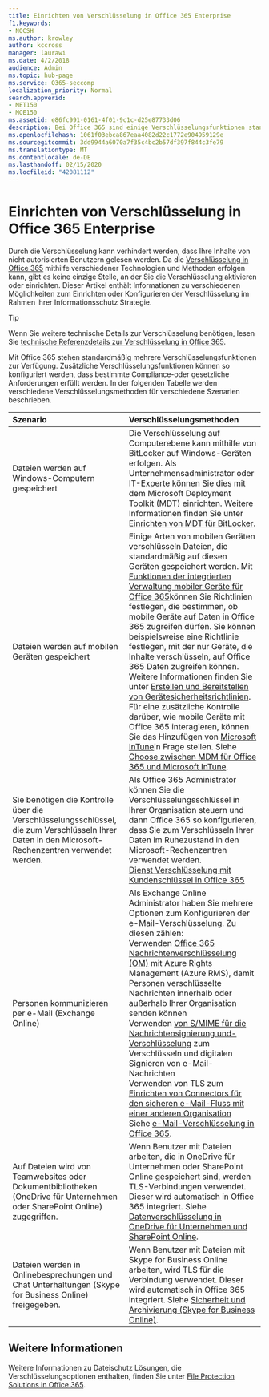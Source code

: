 ```yaml
---
title: Einrichten von Verschlüsselung in Office 365 Enterprise
f1.keywords:
- NOCSH
ms.author: krowley
author: kccross
manager: laurawi
ms.date: 4/2/2018
audience: Admin
ms.topic: hub-page
ms.service: O365-seccomp
localization_priority: Normal
search.appverid:
- MET150
- MOE150
ms.assetid: e86fc991-0161-4f01-9c1c-d25e87733d06
description: Bei Office 365 sind einige Verschlüsselungsfunktionen standardmäßig aktiviert. andere Funktionen können so konfiguriert werden, dass bestimmte Compliance-oder gesetzliche Anforderungen erfüllt werden.
ms.openlocfilehash: 1061f03ebca867eaa4082d22c1772e904959129e
ms.sourcegitcommit: 3dd9944a6070a7f35c4bc2b57df397f844c3fe79
ms.translationtype: MT
ms.contentlocale: de-DE
ms.lasthandoff: 02/15/2020
ms.locfileid: "42081112"
---
```

# <a name="set-up-encryption-in-office-365-enterprise"></a>Einrichten von Verschlüsselung in Office 365 Enterprise

Durch die Verschlüsselung kann verhindert werden, dass Ihre Inhalte von nicht autorisierten Benutzern gelesen werden. Da die [Verschlüsselung in Office 365](encryption.md) mithilfe verschiedener Technologien und Methoden erfolgen kann, gibt es keine einzige Stelle, an der Sie die Verschlüsselung aktivieren oder einrichten. Dieser Artikel enthält Informationen zu verschiedenen Möglichkeiten zum Einrichten oder Konfigurieren der Verschlüsselung im Rahmen ihrer Informationsschutz Strategie.
  
> [!TIP]
> Wenn Sie weitere technische Details zur Verschlüsselung benötigen, lesen Sie [technische Referenzdetails zur Verschlüsselung in Office 365](technical-reference-details-about-encryption.md).
  
Mit Office 365 stehen standardmäßig mehrere Verschlüsselungsfunktionen zur Verfügung. Zusätzliche Verschlüsselungsfunktionen können so konfiguriert werden, dass bestimmte Compliance-oder gesetzliche Anforderungen erfüllt werden. In der folgenden Tabelle werden verschiedene Verschlüsselungsmethoden für verschiedene Szenarien beschrieben.
  
|**Szenario**|**Verschlüsselungsmethoden**|
|:-----|:-----|
|Dateien werden auf Windows-Computern gespeichert  <br/> |Die Verschlüsselung auf Computerebene kann mithilfe von BitLocker auf Windows-Geräten erfolgen. Als Unternehmensadministrator oder IT-Experte können Sie dies mit dem Microsoft Deployment Toolkit (MDT) einrichten. Weitere Informationen finden Sie unter [Einrichten von MDT für BitLocker](https://go.microsoft.com/fwlink/?linkid=849282).  <br/> |
|Dateien werden auf mobilen Geräten gespeichert  <br/> |Einige Arten von mobilen Geräten verschlüsseln Dateien, die standardmäßig auf diesen Geräten gespeichert werden. Mit [Funktionen der integrierten Verwaltung mobiler Geräte für Office 365](https://support.office.com/article/a1da44e5-7475-4992-be91-9ccec25905b0)können Sie Richtlinien festlegen, die bestimmen, ob mobile Geräte auf Daten in Office 365 zugreifen dürfen. Sie können beispielsweise eine Richtlinie festlegen, mit der nur Geräte, die Inhalte verschlüsseln, auf Office 365 Daten zugreifen können. Weitere Informationen finden Sie unter [Erstellen und Bereitstellen von Gerätesicherheitsrichtlinien](https://support.office.com/article/d310f556-8bfb-497b-9bd7-fe3c36ea2fd6).  <br/> Für eine zusätzliche Kontrolle darüber, wie mobile Geräte mit Office 365 interagieren, können Sie das Hinzufügen von [Microsoft InTune](https://aka.ms/qzln04)in Frage stellen. Siehe [Choose zwischen MDM für Office 365 und Microsoft InTune](https://support.office.com/article/c93d9ab9-efb2-4349-9b93-30c30562ee22).  <br/> |
|Sie benötigen die Kontrolle über die Verschlüsselungsschlüssel, die zum Verschlüsseln Ihrer Daten in den Microsoft-Rechenzentren verwendet werden.  <br/> | Als Office 365 Administrator können Sie die Verschlüsselungsschlüssel in Ihrer Organisation steuern und dann Office 365 so konfigurieren, dass Sie zum Verschlüsseln Ihrer Daten im Ruhezustand in den Microsoft-Rechenzentren verwendet werden.  <br/> [Dienst Verschlüsselung mit Kundenschlüssel in Office 365](customer-key-overview.md) <br/> |
|Personen kommunizieren per e-Mail (Exchange Online)  <br/> | Als Exchange Online Administrator haben Sie mehrere Optionen zum Konfigurieren der e-Mail-Verschlüsselung. Zu diesen zählen:  <br/>  Verwenden [Office 365 Nachrichtenverschlüsselung (OM)](set-up-new-message-encryption-capabilities.md) mit Azure Rights Management (Azure RMS), damit Personen verschlüsselte Nachrichten innerhalb oder außerhalb Ihrer Organisation senden können  <br/>  Verwenden [von S/MIME für die Nachrichtensignierung und-Verschlüsselung](https://aka.ms/c6dozg) zum Verschlüsseln und digitalen Signieren von e-Mail-Nachrichten  <br/>  Verwenden von TLS zum [Einrichten von Connectors für den sicheren e-Mail-Fluss mit einer anderen Organisation](https://aka.ms/hs809p) <br/>  Siehe [e-Mail-Verschlüsselung in Office 365](https://aka.ms/hic3f7).  <br/> |
|Auf Dateien wird von Teamwebsites oder Dokumentbibliotheken (OneDrive für Unternehmen oder SharePoint Online) zugegriffen.  <br/> |Wenn Benutzer mit Dateien arbeiten, die in OneDrive für Unternehmen oder SharePoint Online gespeichert sind, werden TLS-Verbindungen verwendet. Dieser wird automatisch in Office 365 integriert. Siehe [Datenverschlüsselung in OneDrive für Unternehmen und SharePoint Online](https://go.microsoft.com/fwlink/?linkid=526379).  <br/> |
|Dateien werden in Onlinebesprechungen und Chat Unterhaltungen (Skype for Business Online) freigegeben.  <br/> |Wenn Benutzer mit Dateien mit Skype for Business Online arbeiten, wird TLS für die Verbindung verwendet. Dieser wird automatisch in Office 365 integriert. Siehe [Sicherheit und Archivierung (Skype for Business Online)](https://aka.ms/nuq4ws).  <br/> |

## <a name="additional-information"></a>Weitere Informationen

Weitere Informationen zu Dateischutz Lösungen, die Verschlüsselungsoptionen enthalten, finden Sie unter [File Protection Solutions in Office 365](https://www.microsoft.com/download/details.aspx?id=55523).
 
